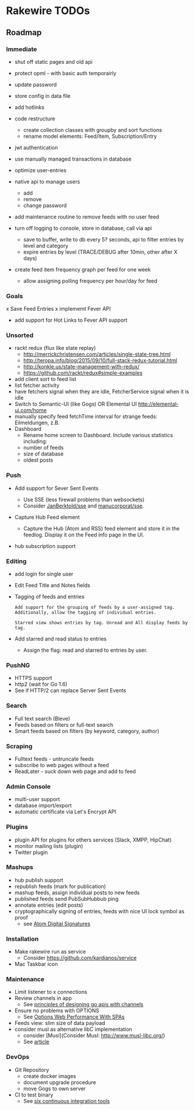 # Rakewire TODOs

## Roadmap

### Immediate

 - shut off static pages and old api
 - protect opml - with basic auth temporairly
 - update password
 - store config in data file
 - add hotlinks
 - code restructure
   - create collection classes with groupby and sort functions
   - rename model elements: Feed/Item, Subscription/Entry
 - jwt authentication
 - use manually managed transactions in database
 - optimize user-entries
 - native api to manage users
   - add
   - remove
   - change password
 - add maintenance routine to remove feeds with no user feed
 - turn off logging to console, store in database, call via api
   - save to buffer, write to db every 5? seconds, api to filter entries by level and category
   - expire entries by level (TRACE/DEBUG after 10min, other after X days)

 - create feed item frequency graph per feed for one week
   - allow assigning polling frequency per hour/day for feed

### Goals
  x Save Feed Entries
  x implememt Fever API
  - add support for Hot Links to Fever API support

### Unsorted
  - rackt redux (flux like state replay)
    - http://merrickchristensen.com/articles/single-state-tree.html
    - http://teropa.info/blog/2015/09/10/full-stack-redux-tutorial.html
    - http://konkle.us/state-management-with-redux/
    - https://github.com/rackt/redux#simple-examples
  - add client sort to feed list
  - list fetcher activity
  - have fetchers signal when they are idle, FetcherService signal when it is idle
  - Switch to Semantic-UI (like Gogs) OR Elemental UI http://elemental-ui.com/home
  - manually specify feed fetchTime interval for strange feeds: Eilmeldungen, z.B.
  - Dashboard
    - Rename home screen to Dashboard. Include various statistics including:
    - number of feeds
    - size of database
    - oldest posts

### Push
  - Add support for Sever Sent Events
    - Use SSE (less firewall problems than websockets)
    - Consider [JanBerktold/sse](https://github.com/JanBerktold/sse) and [manucorporat/sse](https://github.com/manucorporat/sse).


  - Capture Hub Feed element
	  - Capture the Hub (Atom and RSS) feed element and store it in the feedlog. Display it on the Feed info page in the UI.
  - hub subscription support

### Editing
  - add login for single user
  - Edit Feed Title and Notes fields
  - Tagging of feeds and entries

		Add support for the grouping of feeds by a user-assigned tag. Additionally, allow the tagging of individual entries.

		Starred view shows entries by tag. Unread and All display feeds by tag.


  - Add starred and read status to entries
    - Assign the flag: read and starred to entries by user.

### PushNG
  - HTTPS support
  - http2 (wait for Go 1.6)
  - See if HTTP/2 can replace Server Sent Events

### Search
  - Full text search (Bleve)
  - Feeds based on filters or full-text search
  - Smart feeds based on filters (by keyword, category, author)

### Scraping
  - Fulltext feeds - untruncate feeds
  - subscribe to web pages without a feed
  - ReadLater - suck down web page and add to feed

### Admin Console
  - multi-user support
  - database import/export
  - automatic certificate via Let's Encrypt API

### Plugins
  - plugin API for plugins for others services (Slack, XMPP, HipChat)
  - monitor mailing lists (plugin)
  - Twitter plugin

### Mashups
  - hub publish support
  - republish feeds (mark for publication)
  - mashup feeds, assign individual posts to new feeds
  - published feeds send PubSubHubbub ping
  - annotate entries (edit posts)
  - cryptographically signing of entries, feeds with nice UI lock symbol as proof
    - see [Atom Digital Signatures](https://tools.ietf.org/html/rfc4287#section-5.1)

### Installation
  - Make rakewire run as service
    - Consider https://github.com/kardianos/service
  - Mac Taskbar icon

### Maintenance
  - Limit listener to x connections
  - Review channels in app
    - See [principles of designing go apis with channels](https://inconshreveable.com/07-08-2014/principles-of-designing-go-apis-with-channels/)
  - Ensure no problems with OPTIONS
    - See [Options Web Performance With SPAs](http://www.soasta.com/blog/options-web-performance-with-single-page-applications/)
  - Feeds view: slim size of data payload
  - consider musl as alternative libC implementation
    - consider [Musl](Consider Musl: http://www.musl-libc.org/)
    - See [article](http://dominik.honnef.co/posts/2015/06/statically_compiled_go_programs__always__even_with_cgo__using_musl/)

### DevOps
  - Git Repository
    - create docker images
    - document upgrade procedure
    - move Gogs to own server
  - CI to test binary
    - See [six continuous integration tools](http://opensource.com/business/15/7/six-continuous-integration-tools)
